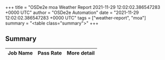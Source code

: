 +++
title = "OSDe2e moa Weather Report 2021-11-29 12:02:02.386547283 +0000 UTC"
author = "OSDe2e Automation"
date = "2021-11-29 12:02:02.386547283 +0000 UTC"
tags = ["weather-report", "moa"]
summary = "<table class=\"summary\"></table>"
+++
## Summary

| Job Name | Pass Rate | More detail |
|----------|-----------|-------------|




